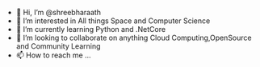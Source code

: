 - 👋 Hi, I’m @shreebharaath
- 👀 I’m interested in All things Space and Computer Science
- 🌱 I’m currently learning Python and .NetCore
- 💞️ I’m looking to collaborate on anything Cloud Computing,OpenSource and Community Learning 
- 📫 How to reach me ...

<!---
shreebharaath/shreebharaath is a ✨ special ✨ repository because its `README.md` (this file) appears on your GitHub profile.
You can click the Preview link to take a look at your changes.
--->
